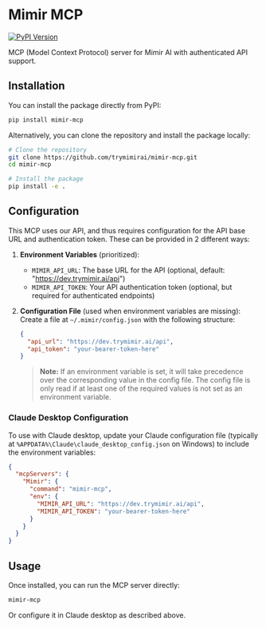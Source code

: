 # Mimir MCP

[![PyPI Version](https://img.shields.io/pypi/v/mimir-mcp?style=for-the-badge&labelColor=%231A1A1A&color=%230094FF)](https://pypi.org/project/mimir-mcp/)

MCP (Model Context Protocol) server for Mimir AI with authenticated API support.

## Installation

You can install the package directly from PyPI:

```bash
pip install mimir-mcp
```

Alternatively, you can clone the repository and install the package locally:

```bash
# Clone the repository
git clone https://github.com/trymimirai/mimir-mcp.git
cd mimir-mcp

# Install the package
pip install -e .
```

## Configuration

This MCP uses our API, and thus requires configuration for the API base URL and authentication token. These can be provided in 2 different ways:

1. **Environment Variables** (prioritized):

   - `MIMIR_API_URL`: The base URL for the API (optional, default: "https://dev.trymimir.ai/api")
   - `MIMIR_API_TOKEN`: Your API authentication token (optional, but required for authenticated endpoints)

2. **Configuration File** (used when environment variables are missing):
   Create a file at `~/.mimir/config.json` with the following structure:

   ```json
   {
     "api_url": "https://dev.trymimir.ai/api",
     "api_token": "your-bearer-token-here"
   }
   ```

   > **Note:** If an environment variable is set, it will take precedence over the corresponding value in the config file. The config file is only read if at least one of the required values is not set as an environment variable.

### Claude Desktop Configuration

To use with Claude desktop, update your Claude configuration file (typically at `%APPDATA%\Claude\claude_desktop_config.json` on Windows) to include the environment variables:

```json
{
  "mcpServers": {
    "Mimir": {
      "command": "mimir-mcp",
      "env": {
        "MIMIR_API_URL": "https://dev.trymimir.ai/api",
        "MIMIR_API_TOKEN": "your-bearer-token-here"
      }
    }
  }
}
```

## Usage

Once installed, you can run the MCP server directly:

```bash
mimir-mcp
```

Or configure it in Claude desktop as described above.
